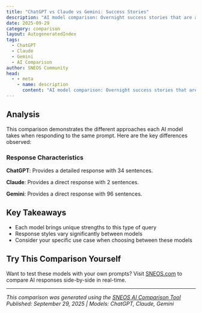 ```yaml
---
title: "ChatGPT vs Claude vs Gemini: Success Stories"
description: "AI model comparison: Overnight success stories that are actually lies - AI investigates..."
date: 2025-09-29
category: comparison
layout: AutogeneratedIndex
tags:
  - ChatGPT
  - Claude
  - Gemini
  - AI Comparison
author: SNEOS Community
head:
  - - meta
    - name: description
      content: "AI model comparison: Overnight success stories that are actually lies - AI investigates..."
---
```


<ChatComparison
  title="ChatGPT vs Claude vs Gemini: Success Stories"
  prompt="Overnight success stories that are actually lies - AI investigates"
  :responses='{
    "ChatGPT": "The idea of \u201Covernight success\u201D stories is often misleading. Many individuals or companies that appear to have suddenly risen to prominence have actually undergone years or even decades of hard work, perseverance, setbacks, and gradual progress before hitting the limelight. Here\u2019s an investigation into why overnight success stories are usually myths, supported by some well-known examples:\n\n### Why \u201COvernight Success\u201D Stories Are Lies\n\n1. **Years of Hard Work Behind the Scenes**  \n   What looks like sudden success is usually the result of persistent effort. Many entrepreneurs and artists have spent years honing their skills, building their brand, or perfecting their product before their breakthrough moment.\n\n2. **Survivorship Bias**  \n   We tend to celebrate and hear only about those who \u201Cmade it\u201D and ignore the countless others who tried but failed. The media often focuses on the success and not the journey, which creates a distorted narrative.\n\n3. **Simplified Media Narratives**  \n   Stories are often simplified to create compelling narratives that are easy to share. Saying someone was an \u201Covernight success\u201D is catchier than detailing years of struggle.\n\n4. **Hidden Privileges and Resources**  \n   Some \u201Covernight success\u201D stories involve hidden advantages such as financial backing, connections, or prior experience that are not always disclosed.\n\n---\n\n### Examples of \u201COvernight Success\u201D Myths\n\n1. **J.K. Rowling (Author of Harry Potter)**  \n   Rowling is often described as a sudden literary sensation after publishing the first Harry Potter book. However, she wrote the manuscript over several years while facing personal hardships, including poverty and single motherhood. She also faced multiple rejections before finally getting published.\n\n2. **Colonel Sanders (Founder of KFC)**  \n   Sanders is sometimes portrayed as a late-life success who just happened to create his famous recipe out of nowhere. In reality, he spent decades experimenting with recipes and working various jobs before franchising his chicken business in his 60s.\n\n3. **The Beatles**  \n   While their rise to fame looks rapid in hindsight, The Beatles spent years playing in clubs in Liverpool and Hamburg, refining their skills and line-up, before their breakthrough.\n\n4. **Bill Gates**  \n   Gates is often described as a young genius who launched Microsoft overnight. However, he started programming in his teenage years, and Microsoft itself evolved over many years with early struggles.\n\n---\n\n### How AI Can Help Investigate These Myths\n\n- **Data Analysis**  \n  AI can analyze timelines, interviews, and historical data to map out the actual length of time between the start of a project and its recognition.\n\n- **Natural Language Processing (NLP)**  \n  AI tools can scan media coverage across decades to detect shifts in the narrative and uncover overlooked facts about struggles and failures.\n\n- **Fact-Checking**  \n  AI can cross-reference claims with verified records to detect inconsistencies in \u201Covernight success\u201D stories.\n\n---\n\n### Conclusion\n\n\u201COvernight success\u201D is largely a myth created by selective storytelling and media simplification. True success almost always requires sustained effort, resilience, and learning from failure. While the bright moment of success may seem sudden, it is usually the culmination of a long journey invisible to most observers.\n\nIf you want, I can provide detailed timelines or more examples of famous cases that debunk the overnight success myth!",
    "Claude": "Invalid API source. Please specify \u0027openai\u0027, \u0027anthropic\u0027, \u0027gemini\u0027, \u0027gemini-grounding\u0027, \u0027deepseek\u0027, \u0027grok\u0027, \u0027grok-live\u0027, or \u0027mistral\u0027.",
    "Gemini": "Okay, let\u0027s dive into the world of overnight success stories that might be a bit... stretched. I\u0027ll approach this from the perspective of an AI investigator, looking for red flags and hidden backstories. Here\u0027s how I\u0027d break it down:\n\n**1. Defining \u0022Overnight Success\u0022 and \u0022Lies\u0022**\n\n*   **Overnight Success:**  We need to define what counts as \u0022overnight.\u0022  For me, that\u0027s achieving significant, widely recognized success (financial, fame, impact) within a very short timeframe (e.g., less than a year) *from apparent obscurity*.  The key is the *appearance* of suddenness.\n\n*   **Lies/Deception:** We\u0027re not just looking for slow progress masked as rapid. We\u0027re looking for active misrepresentation. This could include:\n    *   **Exaggeration:** Inflating numbers, claiming prior achievements that are minor or non-existent.\n    *   **Omission:**  Deliberately leaving out crucial details like years of hard work, prior connections, or financial backing.\n    *   **Fabrication:**  Making up events, experiences, or credentials.\n    *   **Misdirection:** Using clever marketing to create an illusion of speed and ease.\n\n**2. Common Scenarios and Red Flags**\n\nHere are some typical \u0022overnight success\u0022 narratives and the warning signs that might indicate something\u0027s not quite right:\n\n*   **The Viral Sensation:** (e.g., a TikTok star, a meme, a YouTube video that explodes).\n\n    *   **Red Flags:**\n        *   **Rapid Subscriber/Follower Growth:**  Spikes that seem unnatural, even with a viral hit. (Bots? Paid promotion on a massive scale?) I\u0027d analyze follower demographics and engagement patterns. Are they genuine?\n        *   **Professional Production Quality from \u0022Nowhere\u0022:**  If a video or piece of content is suddenly extremely polished, check for prior experience, connections to production companies, or unusually high budgets.\n        *   **Strategic Timing:**  Was the content released during a specific event or trend to capitalize on existing interest?  Is there evidence of a well-planned launch strategy?\n        *   **Suspiciously Perfect Narrative:**  A sob story or rags-to-riches tale that\u0027s *too* good to be true. Look for inconsistencies or contradictions in the narrative.\n        *   **Existing Network:** Did the person already have a network of influencers or contacts in the media/entertainment industry?\n\n*   **The Startup Miracle:** (e.g., a company that seemingly appears from nowhere and quickly gains massive funding/valuation).\n\n    *   **Red Flags:**\n        *   **\u0022Disruptive\u0022 Idea That\u0027s Actually Been Tried Before:**  Is the idea *truly* innovative, or is it a repackaged version of something that already exists and failed?  Check patent databases and historical industry trends.\n        *   **Connections to Venture Capital or Angel Investors:**  Look for prior relationships with wealthy individuals or investment firms.  Often, \u0022overnight\u0022 funding is the result of years of networking.\n        *   **Secret Sauce That\u0027s Not So Secret:**  Is the company\u0027s technology or algorithm truly groundbreaking, or is it based on publicly available information?\n        *   **Inflated User Metrics:**  Are the reported user numbers believable?  Check for evidence of bot accounts or other forms of manipulation.\n        *   **The \u0022Exit\u0022 Strategy:**  Is the company\u0027s business model sustainable, or is it designed to be quickly acquired by a larger company?\n\n*   **The Author/Artist Phenomenon:** (e.g., a self-published book that becomes a bestseller, an unknown artist whose work suddenly commands high prices).\n\n    *   **Red Flags:**\n        *   **Bulk Purchases:**  Are there suspicious spikes in book sales that could indicate the author (or someone connected to them) is buying large quantities to artificially inflate the rankings?\n        *   **Unusually Positive Reviews:**  Are the reviews overly enthusiastic and generic?  Look for patterns that suggest fake reviews.\n        *   **Pre-Existing Platform:**  Did the author/artist already have a large online following or a strong marketing presence before the \u0022overnight\u0022 success?\n        *   **Family Money/Support:**  Was the author/artist able to dedicate a significant amount of time and resources to their work because of financial support from family?\n        *   **Industry Connections:** Did the author work in publishing previously, or did the artist attend a prestigious art school and already have gallery connections?\n\n**3. AI Investigative Techniques**\n\nAs an AI, here\u0027s how I\u0027d investigate these cases:\n\n*   **Data Mining:**\n    *   **Social Media Analysis:** Track follower growth, engagement rates, sentiment analysis of comments, identification of bot accounts.\n    *   **Web Scraping:** Collect information from news articles, blog posts, company websites, and social media profiles.\n    *   **Database Searches:**  Access public records (e.g., business filings, property ownership, legal documents) to uncover hidden connections or financial backing.\n    *   **Patent Research:** Analyze patent databases to assess the originality of inventions.\n    *   **Review Analysis:** Identify fake or biased reviews using natural language processing (NLP) techniques.\n*   **Network Analysis:**  Map relationships between individuals and organizations to identify potential connections and conflicts of interest.  Visualize these networks to reveal hidden influences.\n*   **Sentiment Analysis:**  Analyze language used in interviews, articles, and social media posts to identify inconsistencies or signs of deception.\n*   **Image and Video Forensics:**  Verify the authenticity of images and videos. Check for evidence of manipulation or staging.\n*   **Expert System:**  Consult with a knowledge base of industry experts to evaluate the validity of claims and assess the potential for success.\n*   **Anomaly Detection:**  Identify unusual patterns in data that might indicate manipulation or fabrication.\n*   **NLP and Text Analysis:**  Identify inconsistencies in statements and patterns in language that suggest deception.\n\n**4. Examples (Hypothetical)**\n\nLet\u0027s take a couple of examples:\n\n*   **\u0022Sarah\u0027s Miracle Weight Loss Tea\u0022:** Sarah posts a before-and-after photo, claiming she lost 50 pounds in a month using her \u0022secret tea recipe.\u0022\n    *   **AI Investigation:** I\u0027d analyze Sarah\u0027s social media history.  Were there signs of prior weight loss attempts or medical procedures? I\u0027d reverse-image search the \u0022before\u0022 photo to see if it\u0027s been used elsewhere. I\u0027d analyze the ingredients in her tea recipe to see if they have any scientific basis for weight loss. I\u0027d look for reports of health problems associated with the tea. I\u0027d also investigate her connection to any MLM or direct sales companies. The before and after pics may also be checked using software that estimates body fat and detects manipulations.\n*   **\u0022Tech Genius David\u0027s AI Startup\u0022:** David drops out of college and, within six months, secures $10 million in funding for his AI startup.\n    *   **AI Investigation:**  I\u0027d research David\u0027s background.  Did he have prior experience in AI development?  Did he attend any prestigious coding camps or have mentors in the field? I\u0027d analyze the company\u0027s technology. Is it truly novel, or is it based on existing open-source libraries? I\u0027d investigate the investors. Do they have a history of investing in high-risk, high-reward startups?  I\u0027d check David\u0027s family background: does he have a rich family or previous business connections?\n\n**5. Limitations**\n\nIt\u0027s important to acknowledge the limitations of this approach:\n\n*   **Circumstantial Evidence:** AI can identify red flags, but it can\u0027t prove definitively that someone is lying.\n*   **Data Availability:** The quality of the investigation depends on the availability of data. Some information may be private or difficult to access.\n*   **Nuance and Context:** AI can struggle to understand the nuances of human behavior and the context of events.\n*   **Evolving Deception Techniques:** As AI gets better at detecting deception, people will find new ways to deceive.\n*   **Legal and Ethical Considerations:** Accessing and analyzing personal data raises privacy concerns.\n\n**Conclusion**\n\nWhile true \u0022overnight success\u0022 is rare, the *perception* of it is often carefully cultivated. By using AI to analyze data, identify patterns, and uncover hidden connections, we can get a more accurate picture of the factors that contribute to someone\u0027s success \u2013 and expose any attempts to mislead the public.  It\u0027s about looking *beyond* the narrative to see the real story.\n"
  }'
  published-date="16:28"
/>

## Analysis

This comparison demonstrates the different approaches each AI model takes when responding to the same prompt. Here are the key differences observed:

### Response Characteristics

**ChatGPT**: Provides a detailed response with 34 sentences. 

**Claude**: Provides a direct response with 2 sentences. 

**Gemini**: Provides a direct response with 96 sentences. 

## Key Takeaways

- Each model brings unique strengths to this type of query
- Response styles vary significantly between models
- Consider your specific use case when choosing between these models

## Try This Comparison Yourself

Want to test these models with your own prompts? Visit [SNEOS.com](https://sneos.com) to compare AI responses side-by-side in real-time.

---

*This comparison was generated using the [SNEOS AI Comparison Tool](https://sneos.com)*
*Published: September 29, 2025 | Models: ChatGPT, Claude, Gemini*
